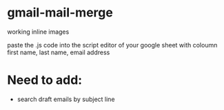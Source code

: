 # gmail-mail-merge
working inline images

paste the .js code into the script editor of your google sheet with coloumn first name, last name, email address

# Need to add:
- search draft emails by subject line
